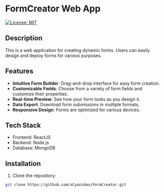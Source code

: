 # FormCreator Web App

[![License: MIT](https://img.shields.io/badge/License-MIT-yellow.svg)](https://opensource.org/licenses/MIT)

## Description

This is a web application for creating dynamic forms. Users can easily design and deploy forms for various purposes.

## Features

- **Intuitive Form Builder**: Drag-and-drop interface for easy form creation.
- **Customizable Fields**: Choose from a variety of form fields and customize their properties.
- **Real-time Preview**: See how your form looks as you design it.
- **Data Export**: Download form submissions in multiple formats.
- **Responsive Design**: Forms are optimized for various devices.

## Tech Stack

- Frontend: ReactJS
- Backend: Node.js
- Database: MongoDB

## Installation

1. Clone the repository:

```bash
git clone https://github.com/xCyanidex/FormCreator.git
